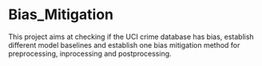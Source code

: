 # Bias_Mitigation
This project aims at checking if the UCI crime database has bias, establish different model baselines and establish one bias mitigation method for preprocessing, inprocessing and postprocessing.
